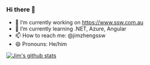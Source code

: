 ### Hi there 👋  
  
- 🔭 I’m currently working on https://www.ssw.com.au
- 🌱 I’m currently learning .NET, Azure, Angular
- 📫 How to reach me: @jimzhengssw
- 😄 Pronouns: He/him  

[![Jim's github stats](https://github-readme-stats.vercel.app/api?username=jimmidier&theme=dark)](https://github.com/jimmidier/github-readme-stats)

<!--
**jimmidier/jimmidier** is a ✨ _special_ ✨ repository because its `README.md` (this file) appears on your GitHub profile.

Here are some ideas to get you started:

- 🔭 I’m currently working on ...
- 🌱 I’m currently learning ...
- 👯 I’m looking to collaborate on ...
- 🤔 I’m looking for help with ...
- 💬 Ask me about ...
- 📫 How to reach me: ...
- 😄 Pronouns: ...
- ⚡ Fun fact: ...
-->
